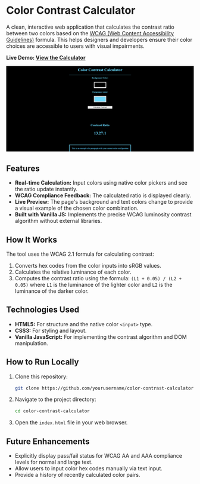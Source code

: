 # Color Contrast Calculator

A clean, interactive web application that calculates the contrast ratio between two colors based on the [WCAG (Web Content Accessibility Guidelines)](https://www.w3.org/WAI/standards-guidelines/wcag/) formula. This helps designers and developers ensure their color choices are accessible to users with visual impairments.

**Live Demo: [View the Calculator](https://ozias-tumimana.github.io/color-contrast-calculator/)**

![Screenshot of the Color Contrast Calculator](images/screenshot.png) 

## Features

- **Real-time Calculation:** Input colors using native color pickers and see the ratio update instantly.
- **WCAG Compliance Feedback:** The calculated ratio is displayed clearly.
- **Live Preview:** The page's background and text colors change to provide a visual example of the chosen color combination.
- **Built with Vanilla JS:** Implements the precise WCAG luminosity contrast algorithm without external libraries.

## How It Works

The tool uses the WCAG 2.1 formula for calculating contrast:
1.  Converts hex codes from the color inputs into sRGB values.
2.  Calculates the relative luminance of each color.
3.  Computes the contrast ratio using the formula: `(L1 + 0.05) / (L2 + 0.05)` where `L1` is the luminance of the lighter color and `L2` is the luminance of the darker color.

## Technologies Used

- **HTML5:** For structure and the native color `<input>` type.
- **CSS3:** For styling and layout.
- **Vanilla JavaScript:** For implementing the contrast algorithm and DOM manipulation.

## How to Run Locally

1.  Clone this repository:
    ```bash
    git clone https://github.com/yourusername/color-contrast-calculator.git
    ```
2.  Navigate to the project directory:
    ```bash
    cd color-contrast-calculator
    ```
3.  Open the `index.html` file in your web browser.

## Future Enhancements

- Explicitly display pass/fail status for WCAG AA and AAA compliance levels for normal and large text.
- Allow users to input color hex codes manually via text input.
- Provide a history of recently calculated color pairs.
